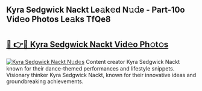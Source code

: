 ## Kyra Sedgwick Nackt Le𝚊k𝚎d N𝚞𝚍e - Part-10o Vid𝚎o Photos Le𝚊ks TfQe8

# <h2><a href="http://fb6p4c.evod.top/?m=Kyra+Sedgwick+Nackt">🔗 👉🔴 Kyra Sedgwick Nackt Vid𝚎o Ph𝚘t𝚘s</a></h2>

[![Kyra Sedgwick Nackt N𝚞d𝚎s](https://i.imgur.com/8V9OHl7.gif)](http://fb6p4c.evod.top/?m=Kyra+Sedgwick+Nackt)
Content creator Kyra Sedgwick Nackt known for their dance-themed performances and lifestyle snippets. Visionary thinker Kyra Sedgwick Nackt, known for their innovative ideas and groundbreaking achievements. 
